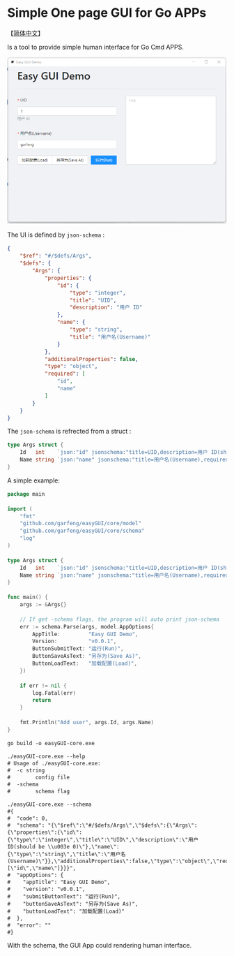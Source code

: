 # Simple One page GUI for Go APPs

【[简体中文](./doc/zh-cn.md)】

Is a tool to provide simple human interface for Go Cmd APPS. 

![image-20221218114640444](README.assets/image-20221218114640444.png)

The UI is defined by `json-schema` :

``` json
{
    "$ref": "#/$defs/Args",
    "$defs": {
        "Args": {
            "properties": {
                "id": {
                    "type": "integer",
                    "title": "UID",
                    "description": "用户 ID"
                },
                "name": {
                    "type": "string",
                    "title": "用户名(Username)"
                }
            },
            "additionalProperties": false,
            "type": "object",
            "required": [
                "id",
                "name"
            ]
        }
    }
}
```

The `json-schema` is refrected from a struct :

``` go
type Args struct {
    Id   int    `json:"id" jsonschema:"title=UID,description=用户 ID(should be > 0),required"`
	Name string `json:"name" jsonschema:"title=用户名(Username),required"`
}
```



A simple example: 

``` go
package main

import (
	"fmt"
	"github.com/garfeng/easyGUI/core/model"
	"github.com/garfeng/easyGUI/core/schema"
	"log"
)

type Args struct {
	Id   int    `json:"id" jsonschema:"title=UID,description=用户 ID(should be > 0),required"`
	Name string `json:"name" jsonschema:"title=用户名(Username),required"`
}

func main() {
	args := &Args{}
    
    // If get -schema flags, the program will auto print json-schema
	err := schema.Parse(args, model.AppOptions{
		AppTitle:         "Easy GUI Demo",
		Version:          "v0.0.1",
		ButtonSubmitText: "运行(Run)",
		ButtonSaveAsText: "另存为(Save As)",
		ButtonLoadText:   "加载配置(Load)",
	})

	if err != nil {
		log.Fatal(err)
		return
	}

	fmt.Println("Add user", args.Id, args.Name)
}

```

``` shell
go build -o easyGUI-core.exe
```

``` shell
./easyGUI-core.exe --help
# Usage of ./easyGUI-core.exe:
#  -c string
#        config file
#  -schema
#        schema flag
```

``` shell
./easyGUI-core.exe --schema
#{
#  "code": 0,
#  "schema": "{\"$ref\":\"#/$defs/Args\",\"$defs\":{\"Args\":{\"properties\":{\"id\":{\"type\":\"integer\",\"title\":\"UID\",\"description\":\"用户 ID(should be \\u003e 0)\"},\"name\":{\"type\":\"string\",\"title\":\"用户名(Username)\"}},\"additionalProperties\":false,\"type\":\"object\",\"required\":[\"id\",\"name\"]}}}",
#  "appOptions": {
#    "appTitle": "Easy GUI Demo",
#    "version": "v0.0.1",
#    "submitButtonText": "运行(Run)",
#    "buttonSaveAsText": "另存为(Save As)",
#    "buttonLoadText": "加载配置(Load)"
#  },
#  "error": ""
#}
```

With the schema, the GUI App could rendering human interface.

